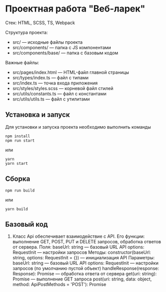 # Проектная работа "Веб-ларек"

Стек: HTML, SCSS, TS, Webpack

Структура проекта:
- src/ — исходные файлы проекта
- src/components/ — папка с JS компонентами
- src/components/base/ — папка с базовым кодом

Важные файлы:
- src/pages/index.html — HTML-файл главной страницы
- src/types/index.ts — файл с типами
- src/index.ts — точка входа приложения
- src/styles/styles.scss — корневой файл стилей
- src/utils/constants.ts — файл с константами
- src/utils/utils.ts — файл с утилитами

## Установка и запуск
Для установки и запуска проекта необходимо выполнить команды

```
npm install
npm run start
```

или

```
yarn
yarn start
```
## Сборка

```
npm run build
```

или

```
yarn build
```

## Базовый код

1.	Класс Api обеспечивает взаимодействие с API. Его функции: выполнение GET, POST, PUT и DELETE запросов, обработка ответов от сервера.
Поля:
    baseUrl: string — базовый URL API
    options: RequestInit — настройки запросов
Методы:
    constructor(baseUrl: string, options: RequestInit = {}) — инициализация API
        Параметры:
            baseUrl: string — базовый URL API
            options: RequestInit — настройки запросов (по умолчанию пустой объект)
    handleResponse(response: Response): Promise<object> — обработка ответа от сервера
    get(uri: string): Promise<object> — выполнение GET запроса
    post(uri: string, data: object, method: ApiPostMethods = 'POST'): Promise<object> — выполнение POST запроса

2.	Класс EventEmitter обеспечивает работу событий. Его функции: возможность установить и снять слушателей событий, вызвать слушателей при возникновении события.
Поля:
    events: Map<EventName, Set<Subscriber>> — хранит подписчиков событий
Методы:
    constructor() - инициализация слушателя
    on<T>(eventName: EventName, callback: (event: T) => void): void — установить обработчик на событие
    off(eventName: EventName, callback: Subscriber): void — снять обработчик с события
    emit<T>(eventName: string, data?: T): void — инициировать событие с данными
    onAll(callback: (event: EmitterEvent) => void): void — слушать все события
    offAll(): void — сбросить все обработчики
    trigger<T>(eventName: string, context?: Partial<T>): void — сделать коллбек триггер, генерирующий событие при вызове

3.	Класс Component - базовый класс для всех компонентов. Его функции: работа с DOM элементами.
Поля:
    container: HTMLElement — контейнер компонента
Методы:
    constructor(container: HTMLElement) — инициализация компонента
        Параметры:
            container: HTMLElement — контейнер компонента
    toggleClass(element: HTMLElement, className: string, force?: boolean): void — переключить класс
    setText(element: HTMLElement, value: unknown): void — установить текстовое содержимое
    setDisabled(element: HTMLElement, state: boolean): void — сменить статус блокировки
    setHidden(element: HTMLElement): void — скрыть элемент
    setVisible(element: HTMLElement): void — показать элемент
    setImage(element: HTMLImageElement, src: string, alt?: string): void — установить изображение
    render(data?: Partial<T>): HTMLElement — вернуть корневой DOM-элемент

4.	Класс Model - базовая модель данных. Его функции: управление состоянием модели.
Поля:
    events: IEvents — объект для управления событиями
Методы:
    constructor(data: Partial<T>, events: IEvents) — инициализация модели
        Параметры:
            data: Partial<T> — начальные данные модели.
            events: IEvents — объект для управления событиями.
    emitChanges(event: string, payload?: object): void — сообщить всем что модель поменялась

## Компоненты
1.	Компонент Page отвечает за отображение страницы. Его функции: управление отображением каталога и корзины.
Поля:
    counter: HTMLElement — элемент счётчика товаров в корзине
    catalog: HTMLElement — элемент каталога товаров
    wrapper: HTMLElement — обёртка страницы
    basket: HTMLElement — элемент корзины
Методы:
    constructor(container: HTMLElement, events: IEvents) — инициализация компонента
        Параметры:
            container: HTMLElement — контейнер компонента
            events: IEvents — объект для управления событиями
    set counter(value: number): void — установка значения счётчика
    set catalog(items: HTMLElement[]): void — установка элементов каталога
    set locked(value: boolean): void — блокировка/разблокировка страницы.

2.	Компонент Card отвечает за отображение карточек товаров. Его функции: отображение информации о товаре.
Поля:
    title: HTMLElement — заголовок карточки
    image: HTMLImageElement — изображение товара
    description: HTMLElement — описание товара
    category: HTMLElement — категория товара
    price: HTMLElement — цена товара
    button: HTMLButtonElement — кнопка действия
Методы:
    constructor(container: HTMLElement, actions?: ICardActions) — инициализация компонента
        Параметры:
            container: HTMLElement — контейнер компонента
            actions?: ICardActions — объект с действиями для кнопки действия
    set title(value: string): void — установка заголовка
    set image(value: string): void — установка изображения
    set description(value: string): void — установка описания
    set category(value: string): void — установка категории
    set price(value: number): void — установка цены

3.	Компонент Basket отвечает за отображение корзины. Его функции: отображение списка товаров и общей стоимости.
Поля:
    list: HTMLElement — список товаров в корзине
    total: HTMLElement — общая стоимость товаров
    button: HTMLElement — кнопка оформления заказа
    <!-- deleteButton: HTMLElement — кнопка удаления товара -->
Методы:
    constructor(container: HTMLElement, events: EventEmitter) — инициализация компонента
        Параметры:
            container: HTMLElement — контейнер компонента
            events: EventEmitter — объект для управления событиями
    set items(items: HTMLElement[]): void — установка списка товаров
    set total(total: number): void — установка общей стоимости

4.	Компонент Order отвечает за работу с формой заказа. Его функции: ввод контактной информации и подтверждение заказа.
Поля:
    phone: HTMLInputElement — поле ввода телефона
    email: HTMLInputElement — поле ввода электронной почты
    address: HTMLInputElement — поле ввода адреса
    paymentMethod: HTMLSelectElement — выбор способа оплаты
Методы:
    constructor(container: HTMLFormElement, events: IEvents) — инициализация компонента
        Параметры:
            container: HTMLFormElement — контейнер формы
            events: IEvents — объект для управления событиями
    set phone(value: string): void — установка телефона
    set email(value: string): void — установка электронной почты
    set address(value: string): void — установка адреса
    set paymentMethod(value: 'online' | 'upon_receipt'): void — установка способа оплаты

5.	Компонент Form отвечает за работу с формами. Его функции: валидация и обработка ошибок.
Поля:
    submit: HTMLButtonElement — кнопка отправки формы
    errors: HTMLElement — элемент для отображения ошибок
Методы:
    constructor(container: HTMLFormElement, events: IEvents) — инициализация компонента
        Параметры:
            container: HTMLFormElement — контейнер формы
            events: IEvents — объект для управления событиями
    onInputChange(field: keyof T, value: string): void — обработка изменения поля ввода
    set valid(value: boolean): void — установка состояния валидации
    set errors(value: string): void — установка ошибок
    render(state: Partial<T> & IFormState): HTMLElement — рендеринг формы

6.	Компонент Modal отвечает за работу с модальными окнами. Его функции: открытие и закрытие модальных окон.
Поля:
    closeButton: HTMLButtonElement — кнопка закрытия модального окна
    content: HTMLElement — содержимое модального окна
Методы:
    constructor(container: HTMLElement, events: IEvents) — инициализация компонента
        Параметры:
            container: HTMLElement — контейнер модального окна
            events: IEvents — объект для управления событиями
    set content(value: HTMLElement): void — установка содержимого
    open(): void — открытие модального окна
    close(): void — закрытие модального окна
    render(data: IModalData): HTMLElement — рендеринг модального окна

7.	Компонент Success отвечает за отображение успешного оформления заказа. Его функции: отображение сообщения об успешном оформлении заказа.
Поля:
    close: HTMLElement — кнопка закрытия сообщения
Методы:
    constructor(container: HTMLElement, actions: ISuccessActions) — инициализация компонента
        Параметры:
            container: HTMLElement — контейнер сообщения
            actions: ISuccessActions — объект с действиями для кнопки закрытия
    render(data: ISuccess): HTMLElement — рендеринг сообщения

## Модель данных
1.	Класс AppState управляет состоянием приложения. Его функции: управление каталогом товаров и корзиной.
Поля:
    basket: string[] — список идентификаторов товаров в корзине
    catalog: ProductItem[] — список товаров в каталоге
    loading: boolean — флаг загрузки данных
    order: IOrder — текущий заказ
    preview: string | null — идентификатор товара для предпросмотра
    formErrors: FormErrors — ошибки формы
Методы:
    constructor(data: Partial<IAppState>, events: IEvents) — инициализация состояния приложения
        Параметры:
            data: Partial<IAppState> — начальные данные состояния приложения
            events: IEvents — объект для управления событиями
    toggleOrderedProduct(id: string, isIncluded: boolean): void — добавление/удаление товара из заказа
    clearBasket(): void — очистка корзины
    getTotal(): number — получение общей стоимости товаров в корзине
    setCatalog(items: IProduct[]): void — установка каталога товаров
    setPreview(item: ProductItem): void — установка товара для предпросмотра
    getAvailableProducts(): ProductItem[] — получение доступных товаров
    setOrderField(field: keyof IOrderForm, value: string): void — установка поля заказа
    validateOrder(): boolean — валидация заказа

2.	Класс ProductItem - модель данных для товара. Его функции: хранение информации о товаре.
Поля:
    id: string — уникальный идентификатор товара
    title: string — название товара
    description: string — описание товара
    image: string — URL изображения товара
    category: string — категория товара
    price: number — цена товара
Методы:
    constructor(data: Partial<IProduct>, events: IEvents) — инициализация товара
        Параметры:
            data: Partial<IProduct> — начальные данные товара
            events: IEvents — объект для управления событиями
    Наследуются от Model

## Типы данных
ProductCategory: Тип для категорий продуктов (другое, софт-скил, дополнительное, кнопка, хард-скил)
IProduct: Интерфейс для товара
IOrderForm: Интерфейс для формы заказа
IOrder: Интерфейс для заказа
IOrderResult: Интерфейс для результата заказа
FormErrors: Тип для ошибок формы
IAppState: Интерфейс для состояния приложения

## Основные события и их генерация
items:changed — изменение элементов каталога.
    Генерируется при изменении каталога товаров.
    Вызывается метод setCatalog класса AppState, который вызывает emit для события items:changed.
order:submit — отправка формы заказа.
    Генерируется при отправке формы заказа.
    Вызывается метод submitOrder класса Order, который вызывает emit для события order:submit.
formErrors:change — изменение состояния валидации формы.
    Генерируется при изменении состояния валидации формы.
    Вызывается метод validateOrder класса AppState, который вызывает emit для события formErrors:change.
order:open — открытие формы заказа.
    Генерируется при открытии формы заказа.
    Вызывается метод openOrderForm класса Modal, который вызывает emit для события order:open.
contacts:open — открытие формы контактов.
    Генерируется при открытии формы контактов.
    Вызывается метод openContactsForm класса Modal, который вызывает emit для события contacts:open.
basket:open — открытие корзины.
    Генерируется при открытии корзины.
    Вызывается метод openBasket класса Modal, который вызывает emit для события basket:open.
catalog:changed — изменение каталога.
    Генерируется при изменении каталога товаров.
    Вызывается метод setCatalog класса AppState, который вызывает emit для события catalog:changed.
card:select — выбор товара.
    Генерируется при выборе товара.
    Вызывается метод selectCard класса Page, который вызывает emit для события card:select.
preview:changed — изменение выбранного товара.
    Генерируется при изменении выбранного товара.
    Вызывается метод setPreview класса AppState, который вызывает emit для события preview:changed.
modal:open — открытие модального окна.
    Генерируется при открытии модального окна.
    Вызывается метод open класса Modal, который вызывает emit для события modal:open.
modal:close — закрытие модального окна.
    Генерируется при закрытии модального окна.
    Вызывается метод close класса Modal, который вызывает emit для события modal:close.


## Примеры взаимодействия между классами
Пример 1: Выбор товара и отображение его деталей.
Пользователь кликает по карточке товара в галерее. Обработчик события клика вызывает метод emit класса EventEmitter, который вызывает обработчик события card:select, передавая данные о товаре. Обработчик card:select вызывает метод модели setPreview, который вызывает метод emit для события preview:change, передавая данные о товаре. Обработчик события preview:change вызывает методы класса Modal для отображения модального окна с данными о товаре.

Пример 2: Открытие корзины.
Пользователь кликает по значку корзины. Обработчик события клика вызывает метод emit класса EventEmitter, который вызывает обработчик события basket:open. Обработчик basket:open вызывает метод open класса Modal, который вызывает метод render для отображения содержимого корзины.

Пример 3: Отправка формы заказа.
Пользователь заполняет форму заказа и нажимает кнопку “Оформить”. Обработчик события клика вызывает метод submitOrder класса Order, который вызывает метод emit для события order:submit. Обработчик order:submit вызывает метод orderProducts класса Api, который отправляет данные заказа на сервер. После успешного ответа от сервера вызывается метод emit для события catalog:changed, чтобы обновить каталог товаров.

Пример 4: Валидация формы заказа.
Пользователь заполняет поля формы заказа. Обработчик события изменения поля вызывает метод setOrderField класса AppState, который вызывает метод validateOrder. Метод validateOrder проверяет корректность данных и вызывает метод emit для события formErrors:change, если найдены ошибки.
